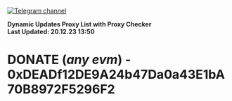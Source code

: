 [![Telegram channel](https://img.shields.io/endpoint?url=https://runkit.io/damiankrawczyk/telegram-badge/branches/master?url=https://t.me/n4z4v0d)](https://t.me/n4z4v0d) 

**Dynamic Updates Proxy List with Proxy Checker**  
**Last Updated: 20.12.23 13:50**

# DONATE (_any evm_) - 0xDEADf12DE9A24b47Da0a43E1bA70B8972F5296F2
